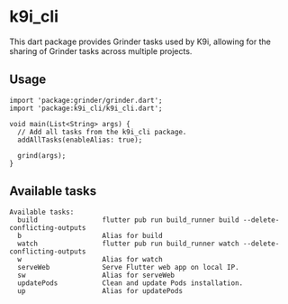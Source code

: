 # k9i_cli
This dart package provides Grinder tasks used by K9i, allowing for the sharing of Grinder tasks across multiple projects.

## Usage
```
import 'package:grinder/grinder.dart';
import 'package:k9i_cli/k9i_cli.dart';

void main(List<String> args) {
  // Add all tasks from the k9i_cli package.
  addAllTasks(enableAlias: true);

  grind(args);
}
```

## Available tasks
```
Available tasks:
  build                flutter pub run build_runner build --delete-conflicting-outputs
  b                    Alias for build
  watch                flutter pub run build_runner watch --delete-conflicting-outputs
  w                    Alias for watch
  serveWeb             Serve Flutter web app on local IP.
  sw                   Alias for serveWeb
  updatePods           Clean and update Pods installation.
  up                   Alias for updatePods
```